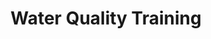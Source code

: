 ---
title: "Water Quality Training"
description: "'Conor Ruane spent the morning demonstrating to the group how to monitor invertebrates for water wuality.'"
picture: water_training_2.jpg

label_default: "citizen science" 
label_primary: "water quality"
---